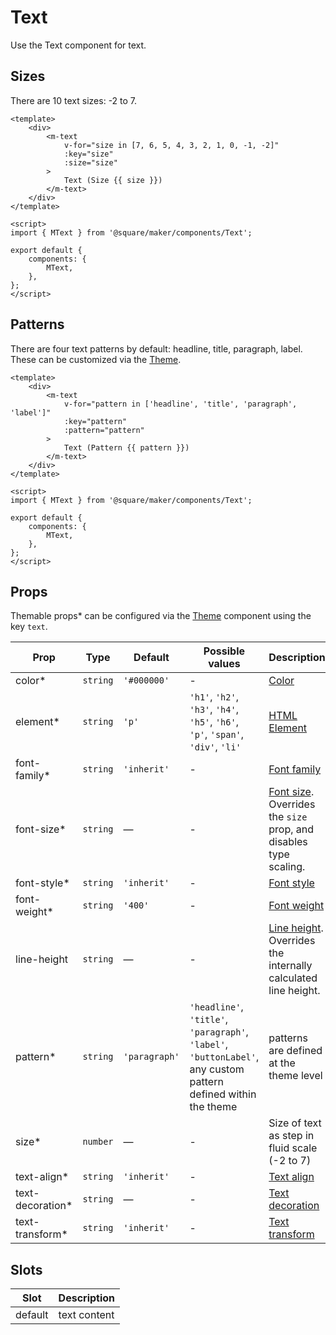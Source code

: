 # Text

Use the Text component for text.

## Sizes

There are 10 text sizes: -2 to 7.

```vue
<template>
	<div>
		<m-text
			v-for="size in [7, 6, 5, 4, 3, 2, 1, 0, -1, -2]"
			:key="size"
			:size="size"
		>
			Text (Size {{ size }})
		</m-text>
	</div>
</template>

<script>
import { MText } from '@square/maker/components/Text';

export default {
	components: {
		MText,
	},
};
</script>
```

## Patterns

There are four text patterns by default: headline, title, paragraph, label. These can be customized via the [Theme](#/Theme).

```vue
<template>
	<div>
		<m-text
			v-for="pattern in ['headline', 'title', 'paragraph', 'label']"
			:key="pattern"
			:pattern="pattern"
		>
			Text (Pattern {{ pattern }})
		</m-text>
	</div>
</template>

<script>
import { MText } from '@square/maker/components/Text';

export default {
	components: {
		MText,
	},
};
</script>
```

<!-- api-tables:start -->
## Props

Themable props* can be configured via the [Theme](#/Theme) component using the key `text`.

| Prop             | Type     | Default       | Possible values                                                                                                 | Description                                                                                                                    |
| ---------------- | -------- | ------------- | --------------------------------------------------------------------------------------------------------------- | ------------------------------------------------------------------------------------------------------------------------------ |
| color*           | `string` | `'#000000'`   | -                                                                                                               | [Color](https://developer.mozilla.org/en-US/docs/Web/CSS/color)                                                                |
| element*         | `string` | `'p'`         | `'h1'`, `'h2'`, `'h3'`, `'h4'`, `'h5'`, `'h6'`, `'p'`, `'span'`, `'div'`, `'li'`                                | [HTML Element](https://developer.mozilla.org/en-US/docs/Web/API/HTMLElement)                                                   |
| font-family*     | `string` | `'inherit'`   | -                                                                                                               | [Font family](https://developer.mozilla.org/en-US/docs/Web/CSS/font-family)                                                    |
| font-size*       | `string` | —             | -                                                                                                               | [Font size](https://developer.mozilla.org/en-US/docs/Web/CSS/font-size). Overrides the `size` prop, and disables type scaling. |
| font-style*      | `string` | `'inherit'`   | -                                                                                                               | [Font style](https://developer.mozilla.org/en-US/docs/Web/CSS/font-style)                                                      |
| font-weight*     | `string` | `'400'`       | -                                                                                                               | [Font weight](https://developer.mozilla.org/en-US/docs/Web/CSS/font-weight)                                                    |
| line-height      | `string` | —             | -                                                                                                               | [Line height](https://developer.mozilla.org/en-US/docs/Web/CSS/line-height). Overrides the internally calculated line height.  |
| pattern*         | `string` | `'paragraph'` | `'headline'`, `'title'`, `'paragraph'`, `'label'`, `'buttonLabel'`, any custom pattern defined within the theme | patterns are defined at the theme level                                                                                        |
| size*            | `number` | —             | -                                                                                                               | Size of text as step in fluid scale (-2 to 7)                                                                                  |
| text-align*      | `string` | `'inherit'`   | -                                                                                                               | [Text align](https://developer.mozilla.org/en-US/docs/Web/CSS/text-align)                                                      |
| text-decoration* | `string` | —             | -                                                                                                               | [Text decoration](https://developer.mozilla.org/en-US/docs/Web/CSS/text-decoration)                                            |
| text-transform*  | `string` | `'inherit'`   | -                                                                                                               | [Text transform](https://developer.mozilla.org/en-US/docs/Web/CSS/text-transform)                                              |


## Slots

| Slot    | Description  |
| ------- | ------------ |
| default | text content |
<!-- api-tables:end -->
